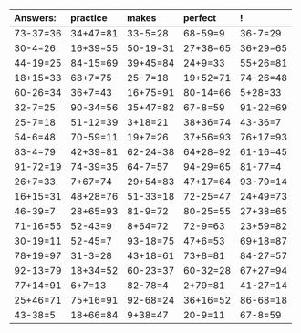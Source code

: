 | Answers: | practice | makes | perfect | ! |
| :--- | :--- | :--- | :--- | :--- |
| 73-37=36 | 34+47=81 | 33-5=28 | 68-59=9 | 36-7=29 | 
| 30-4=26 | 16+39=55 | 50-19=31 | 27+38=65 | 36+29=65 | 
| 44-19=25 | 84-15=69 | 39+45=84 | 24+9=33 | 55+26=81 | 
| 18+15=33 | 68+7=75 | 25-7=18 | 19+52=71 | 74-26=48 | 
| 60-26=34 | 36+7=43 | 16+75=91 | 80-14=66 | 5+28=33 | 
| 32-7=25 | 90-34=56 | 35+47=82 | 67-8=59 | 91-22=69 | 
| 25-7=18 | 51-12=39 | 3+18=21 | 38+36=74 | 43-36=7 | 
| 54-6=48 | 70-59=11 | 19+7=26 | 37+56=93 | 76+17=93 | 
| 83-4=79 | 42+39=81 | 62-24=38 | 64+28=92 | 61-16=45 | 
| 91-72=19 | 74-39=35 | 64-7=57 | 94-29=65 | 81-77=4 | 
| 26+7=33 | 7+67=74 | 29+54=83 | 47+17=64 | 93-79=14 | 
| 16+15=31 | 48+28=76 | 51-33=18 | 72-25=47 | 24+49=73 | 
| 46-39=7 | 28+65=93 | 81-9=72 | 80-25=55 | 27+38=65 | 
| 71-16=55 | 52-43=9 | 8+64=72 | 72-9=63 | 23+59=82 | 
| 30-19=11 | 52-45=7 | 93-18=75 | 47+6=53 | 69+18=87 | 
| 78+19=97 | 31-3=28 | 43+18=61 | 73+8=81 | 84-27=57 | 
| 92-13=79 | 18+34=52 | 60-23=37 | 60-32=28 | 67+27=94 | 
| 77+14=91 | 6+7=13 | 82-78=4 | 2+79=81 | 41-27=14 | 
| 25+46=71 | 75+16=91 | 92-68=24 | 36+16=52 | 86-68=18 | 
| 43-38=5 | 18+66=84 | 9+38=47 | 20-9=11 | 67-8=59 | 
